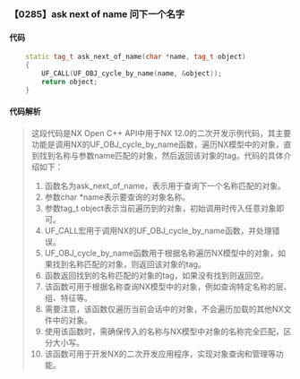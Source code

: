 ### 【0285】ask next of name 问下一个名字

#### 代码

```cpp
    static tag_t ask_next_of_name(char *name, tag_t object)  
    {  
        UF_CALL(UF_OBJ_cycle_by_name(name, &object));  
        return object;  
    }

```

#### 代码解析

> 这段代码是NX Open C++ API中用于NX 12.0的二次开发示例代码，其主要功能是调用NX的UF_OBJ_cycle_by_name函数，遍历NX模型中的对象，直到找到名称与参数name匹配的对象，然后返回该对象的tag。代码的具体介绍如下：
>
> 1. 函数名为ask_next_of_name，表示用于查询下一个名称匹配的对象。
> 2. 参数char *name表示要查询的对象名称。
> 3. 参数tag_t object表示当前遍历到的对象，初始调用时传入任意对象即可。
> 4. UF_CALL宏用于调用NX的UF_OBJ_cycle_by_name函数，并处理错误。
> 5. UF_OBJ_cycle_by_name函数用于根据名称遍历NX模型中的对象，如果找到名称匹配的对象，则返回该对象的tag。
> 6. 函数返回找到的名称匹配的对象的tag，如果没有找到则返回空。
> 7. 该函数可用于根据名称查询NX模型中的对象，例如查询特定名称的层、组、特征等。
> 8. 需要注意，该函数仅遍历当前会话中的对象，不会遍历加载的其他NX文件中的对象。
> 9. 使用该函数时，需确保传入的名称与NX模型中对象的名称完全匹配，区分大小写。
> 10. 该函数可用于开发NX的二次开发应用程序，实现对象查询和管理等功能。
>
